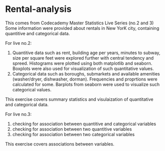 # Rental-analysis
This comes from Codecademy Master Statistics Live Series (no.2 and 3)
Some information were provided about rentals in New YorK city, containing quantitive and categorical data.

For live no.2:
1. Quantitive data such as rent, building age per years, minutes to subway, size per square feet were explored further with central tendency and spreed. Histograms were plotted using both matplotlib and seaborn. Boxplots were also used for visualization of such quantitative values.
2. Categorical data such as boroughs, submarkets and available amenities (washer/dryer, dishwasher, dorman). Frequencies and proprtions were calculated for some. Barplots from seaborn were used to visualize such categorical values.

This exercise covers summary statistics and visulaization of quantitative and categorical data.

For live no.3:
1. checking for association between quantitive and categorical variables
2. checking for association between two quantitive variables
3. checking for association between two categorical variables

This exercise covers associations between variables.
